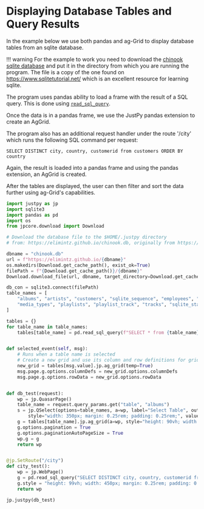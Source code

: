 # Displaying Database Tables and Query Results

In the example below we use both pandas and ag-Grid to display database tables from an sqlite database.

!!! warning
    For the example to work you need to download the [chinook sqlite database](https://elimintz.github.io/chinook.db) and put it in the directory from which you are running the program. The file is a copy of the one found on https://www.sqlitetutorial.net/ which is an excellent resource for learning sqlite.

The program uses pandas ability to load a frame with the result of a SQL query. This is done using [`read_sql_query`](https://pandas.pydata.org/pandas-docs/stable/reference/api/pandas.read_sql_query.html).

Once the data is in a pandas frame, we use the JustPy pandas extension to create an AgGrid.

The program also has an additional request handler under the route '/city' which runs the following SQL command per request:
```sqlite
SELECT DISTINCT city, country, customerid from customers ORDER BY country
```

Again, the result is loaded into a pandas frame and using the pandas extension, an AgGrid is created.

After the tables are displayed, the user can then filter and sort the data further using ag-Grid's capabilities.  

```python
import justpy as jp
import sqlite3
import pandas as pd
import os
from jpcore.download import Download

# Download the database file to the $HOME/.justpy directory
# from: https://elimintz.github.io/chinook.db, originally from https://www.sqlitetutorial.net/

dbname = "chinook.db"
url = f"https://elimintz.github.io/{dbname}"
os.makedirs(Download.get_cache_path(), exist_ok=True)
filePath = f"{Download.get_cache_path()}/{dbname}"
Download.download_file(url, dbname, target_directory=Download.get_cache_path())

db_con = sqlite3.connect(filePath)
table_names = [
    "albums", "artists", "customers", "sqlite_sequence", "employees", "genres", "invoices", "invoice_items",
    "media_types", "playlists", "playlist_track", "tracks", "sqlite_stat1",
]

tables = {}
for table_name in table_names:
    tables[table_name] = pd.read_sql_query(f"SELECT * from {table_name}", db_con)


def selected_event(self, msg):
    # Runs when a table name is selected
    # Create a new grid and use its column and row definitions for grid already on page
    new_grid = tables[msg.value].jp.ag_grid(temp=True)
    msg.page.g.options.columnDefs = new_grid.options.columnDefs
    msg.page.g.options.rowData = new_grid.options.rowData


def db_test(request):
    wp = jp.QuasarPage()
    table_name = request.query_params.get("table", "albums")
    s = jp.QSelect(options=table_names, a=wp, label="Select Table", outlined=True, input=selected_event,
        style="width: 350px; margin: 0.25rem; padding: 0.25rem;", value=table_name,)
    g = tables[table_name].jp.ag_grid(a=wp, style="height: 90vh; width: 99%; margin: 0.25rem; padding: 0.25rem;")
    g.options.pagination = True
    g.options.paginationAutoPageSize = True
    wp.g = g
    return wp


@jp.SetRoute("/city")
def city_test():
    wp = jp.WebPage()
    g = pd.read_sql_query("SELECT DISTINCT city, country, customerid from customers ORDER BY country",db_con,).jp.ag_grid(a=wp)
    g.style = "height: 99vh; width: 450px; margin: 0.25rem; padding: 0.25rem;"
    return wp

jp.justpy(db_test)
```

